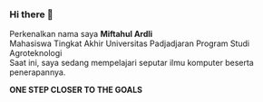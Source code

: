### Hi there 👋

<!--
**mifardli/mifardli** is a ✨ _special_ ✨ repository because its `README.md` (this file) appears on your GitHub profile.

Here are some ideas to get you started:

- 🔭 I’m currently working on ...
- 🌱 I’m currently learning ...
- 👯 I’m looking to collaborate on ...
- 🤔 I’m looking for help with ...
- 💬 Ask me about ...
- 📫 How to reach me: ...
- 😄 Pronouns: ...
- ⚡ Fun fact: ...
-->

Perkenalkan nama saya **Miftahul Ardli**  
Mahasiswa Tingkat Akhir Universitas Padjadjaran Program Studi Agroteknologi  
Saat ini, saya sedang mempelajari seputar ilmu komputer beserta penerapannya.  

**ONE STEP CLOSER TO THE GOALS**
